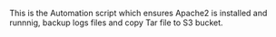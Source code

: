 
This is the Automation script which ensures Apache2 is installed and runnnig, backup logs files and copy Tar file to S3 bucket.
